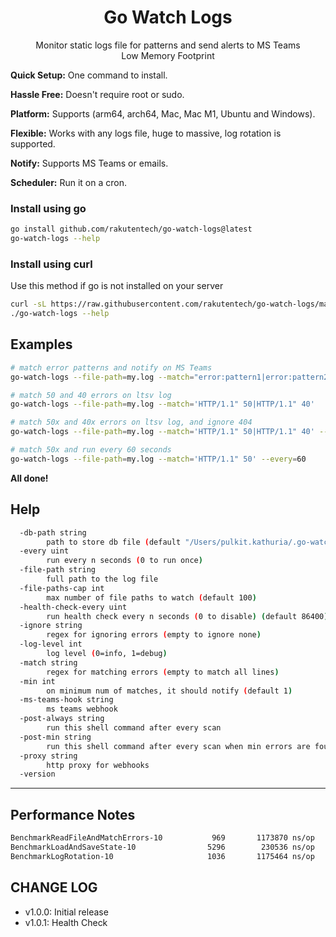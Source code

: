 <h1 align="center">
  Go Watch Logs
</h1>
<p align="center">
  Monitor static logs file for patterns and send alerts to MS Teams<br>
  Low Memory Footprint<br>
</p>

**Quick Setup:** One command to install.

**Hassle Free:** Doesn't require root or sudo.

**Platform:** Supports (arm64, arch64, Mac, Mac M1, Ubuntu and Windows).

**Flexible:** Works with any logs file, huge to massive, log rotation is supported.

**Notify:** Supports MS Teams or emails.

**Scheduler:** Run it on a cron.

### Install using go

```bash
go install github.com/rakutentech/go-watch-logs@latest
go-watch-logs --help
```

### Install using curl

Use this method if go is not installed on your server

```bash
curl -sL https://raw.githubusercontent.com/rakutentech/go-watch-logs/master/install.sh | sh
./go-watch-logs --help
```

## Examples

```sh
# match error patterns and notify on MS Teams
go-watch-logs --file-path=my.log --match="error:pattern1|error:pattern2" --ms-teams-hook="https://outlook.office.com/webhook/xxxxx"

# match 50 and 40 errors on ltsv log
go-watch-logs --file-path=my.log --match='HTTP/1.1" 50|HTTP/1.1" 40'

# match 50x and 40x errors on ltsv log, and ignore 404
go-watch-logs --file-path=my.log --match='HTTP/1.1" 50|HTTP/1.1" 40' --ignore='HTTP/1.1" 404'

# match 50x and run every 60 seconds
go-watch-logs --file-path=my.log --match='HTTP/1.1" 50' --every=60
```


**All done!**

## Help

```sh
  -db-path string
    	path to store db file (default "/Users/pulkit.kathuria/.go-watch-logs.db")
  -every uint
    	run every n seconds (0 to run once)
  -file-path string
    	full path to the log file
  -file-paths-cap int
    	max number of file paths to watch (default 100)
  -health-check-every uint
    	run health check every n seconds (0 to disable) (default 86400)
  -ignore string
    	regex for ignoring errors (empty to ignore none)
  -log-level int
    	log level (0=info, 1=debug)
  -match string
    	regex for matching errors (empty to match all lines)
  -min int
    	on minimum num of matches, it should notify (default 1)
  -ms-teams-hook string
    	ms teams webhook
  -post-always string
    	run this shell command after every scan
  -post-min string
    	run this shell command after every scan when min errors are found
  -proxy string
    	http proxy for webhooks
  -version
```


----

## Performance Notes

```sh
BenchmarkReadFileAndMatchErrors-10    	     969	   1173870 ns/op	   12920 B/op	     146 allocs/op
BenchmarkLoadAndSaveState-10          	    5296	    230536 ns/op	    9179 B/op	     180 allocs/op
BenchmarkLogRotation-10               	    1036	   1175464 ns/op	   12930 B/op	     146 allocs/op
```


## CHANGE LOG

- v1.0.0: Initial release
- v1.0.1: Health Check


